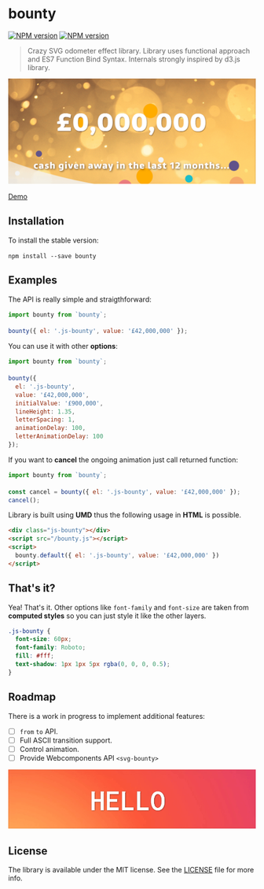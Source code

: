 # bounty 
[![NPM version][npm-version-image]][npm-url] [![NPM version][npm-license-image]][npm-url]
> Crazy SVG odometer effect library. Library uses functional approach and ES7 Function Bind Syntax. Internals strongly inspired by d3.js library.

<p align="center"><img src ="docs/example.gif"/></p>

[Demo](https://coderitual.github.io/bounty/examples/)

## Installation
To install the stable version:

`npm install --save bounty`

## Examples
The API is really simple and straigthforward:
```js
import bounty from `bounty`;

bounty({ el: '.js-bounty', value: '£42,000,000' });
```

You can use it with other **options**:
```js
import bounty from `bounty`;

bounty({
  el: '.js-bounty',
  value: '£42,000,000',
  initialValue: '£900,000',
  lineHeight: 1.35,
  letterSpacing: 1,
  animationDelay: 100,
  letterAnimationDelay: 100
});
```
If you want to **cancel** the ongoing animation just call returned function:
```js
import bounty from `bounty`;

const cancel = bounty({ el: '.js-bounty', value: '£42,000,000' });
cancel();
```

Library is built using **UMD** thus the following usage in **HTML** is possible.

```html
<div class="js-bounty"></div>
<script src="/bounty.js"></script>
<script>
  bounty.default({ el: '.js-bounty', value: '£42,000,000' })
</script>
```

## That's it?
Yea! That's it. Other options like `font-family` and `font-size` are taken from **computed styles** so you can just style it like the other layers.
```css
.js-bounty {
  font-size: 60px;
  font-family: Roboto;
  fill: #fff;
  text-shadow: 1px 1px 5px rgba(0, 0, 0, 0.5);
}
```

## Roadmap
There is a work in progress to implement additional features:
* [ ] `from` `to` API.
* [ ] Full ASCII transition support.
* [ ] Control animation.
* [ ] Provide Webcomponents API `<svg-bounty>`

<p align="center"><img src ="docs/example2.gif"/></p>

## License
The library is available under the MIT license. See the [LICENSE](LICENSE) file for more info.

[npm-version-image]: https://img.shields.io/npm/v/bounty.svg
[npm-license-image]: https://img.shields.io/npm/l/bounty.svg
[npm-url]: https://www.npmjs.com/package/bounty
